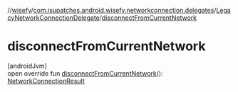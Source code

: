 //[wisefy](../../../index.md)/[com.isupatches.android.wisefy.networkconnection.delegates](../index.md)/[LegacyNetworkConnectionDelegate](index.md)/[disconnectFromCurrentNetwork](disconnect-from-current-network.md)

# disconnectFromCurrentNetwork

[androidJvm]\
open override fun [disconnectFromCurrentNetwork](disconnect-from-current-network.md)(): [NetworkConnectionResult](../../com.isupatches.android.wisefy.networkconnection.entities/-network-connection-result/index.md)
